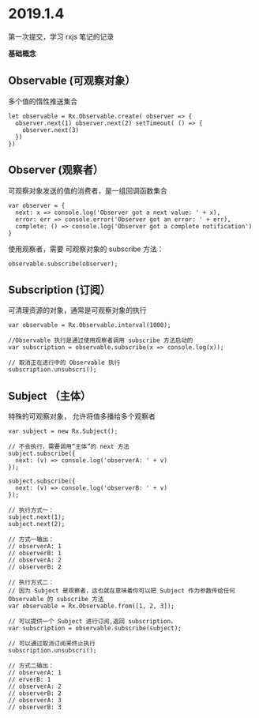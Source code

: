 # 2019.1.4

第一次提交，学习 rxjs 笔记的记录

**基础概念**

## Observable (可观察对象）

多个值的惰性推送集合

```
let observable = Rx.Observable.create( observer => {
  observer.next(1) observer.next(2) setTimeout( () => {
    observer.next(3)
  })
})
```

## Observer (观察者）

可观察对象发送的值的消费者，是一组回调函数集合

```
var observer = {
  next: x => console.log('Observer got a next value: ' + x),
  error: err => console.error('Observer got an error: ' + err),
  complete: () => console.log('Observer got a complete notification')
}
```

使用观察者，需要 可观察对象的 subscribe 方法：

`observable.subscribe(observer);`

## Subscription (订阅）

可清理资源的对象，通常是可观察对象的执行

```
var observable = Rx.Observable.interval(1000);

//Observable 执行是通过使用观察者调用 subscribe 方法启动的 
var subscription = observable.subscribe(x => console.log(x));

// 取消正在进行中的 Observable 执行
subscription.unsubscri();
```

## Subject （主体）

特殊的可观察对象， 允许将值多播给多个观察者

```
var subject = new Rx.Subject();

// 不会执行，需要调用“主体”的 next 方法
subject.subscribe({
  next: (v) => console.log('observerA: ' + v)
}); 

subject.subscribe({
  next: (v) => console.log('observerB: ' + v)
});

// 执行方式一：
subject.next(1);
subject.next(2);

// 方式一输出：
// observerA: 1
// observerB: 1
// observerA: 2
// observerB: 2

// 执行方式二：
// 因为 Subject 是观察者，这也就在意味着你可以把 Subject 作为参数传给任何 Observable 的 subscribe 方法
var observable = Rx.Observable.from([1, 2, 3]);

// 可以提供一个 Subject 进行订阅,返回 subscription，
var subscription = observable.subscribe(subject); 

// 可以通过取消订阅来终止执行
subscription.unsubscri();

// 方式二输出：
// observerA: 1
// erverB: 1
// observerA: 2
// observerB: 2
// observerA: 3
// observerB: 3
```
